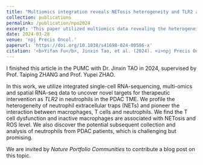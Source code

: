 ```yaml
---
title: "Multiomics integration reveals NETosis heterogeneity and TLR2 as a prognostic biomarker in pancreatic cancer"
collection: publications
permalink: /publication/npo2024
excerpt: 'This paper utilized multiomics data revealing the heterogeneity of NETosis, and identified TLR2 as a promising biomarker in PDAC'
date: 2024-03-28
venue: 'npj Precis Oncol.'
paperurl: 'https://doi.org/10.1038/s41698-024-00586-x'
citation: '<b>Yifan Fu</b>, Jinxin Tao, et al. (2024). <i>npj Precis Oncol</i>. **8**, 109.'
---
```


I finished this article in the PUMC with Dr. Jinxin TAO in 2024, supervised by Prof. Taiping ZHANG and Prof. Yupei ZHAO.

In this work, we utilize integrated single-cell RNA-sequencing, multi-omics and spatial RNA-seq data to uncover novel targets for therapeutic intervention as _TLR2_ in neutrophils in the PDAC TME. We profile the heterogeneity of neutrophil extracellular traps (NETs) and pioneer the interaction between macrophages, T cells and neutrophils. We find the T cell dysfunction and inactive macrophages are associated with NETosis and ROS level. We also discover the potential subsequent collection and analysis of neutrophils from PDAC patients, which is challenging but promising.  

We are invited by _Nature Portfolio Communities_ to contribute a blog post on this topic.

